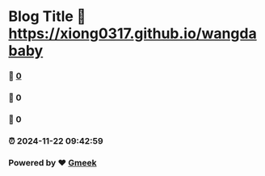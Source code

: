 # Blog Title :link: https://xiong0317.github.io/wangdababy 
### :page_facing_up: [0](https://xiong0317.github.io/wangdababy/tag.html) 
### :speech_balloon: 0 
### :hibiscus: 0 
### :alarm_clock: 2024-11-22 09:42:59 
### Powered by :heart: [Gmeek](https://github.com/Meekdai/Gmeek)
